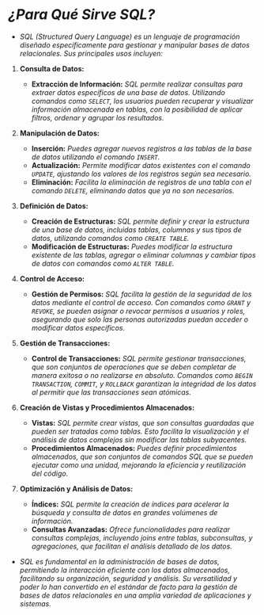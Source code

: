 <!-- Autor: Daniel Benjamin Perez Morales -->
<!-- GitHub: https://github.com/DanielPerezMoralesDev13 -->
<!-- Correo electrónico: danielperezdev@proton.me -->

# ***¿Para Qué Sirve SQL?***

- *SQL (Structured Query Language) es un lenguaje de programación diseñado específicamente para gestionar y manipular bases de datos relacionales. Sus principales usos incluyen:*

1. **Consulta de Datos:**
   - **Extracción de Información:** *SQL permite realizar consultas para extraer datos específicos de una base de datos. Utilizando comandos como `SELECT`, los usuarios pueden recuperar y visualizar información almacenada en tablas, con la posibilidad de aplicar filtros, ordenar y agrupar los resultados.*

2. **Manipulación de Datos:**
   - **Inserción:** *Puedes agregar nuevos registros a las tablas de la base de datos utilizando el comando `INSERT`.*
   - **Actualización:** *Permite modificar datos existentes con el comando `UPDATE`, ajustando los valores de los registros según sea necesario.*
   - **Eliminación:** *Facilita la eliminación de registros de una tabla con el comando `DELETE`, eliminando datos que ya no son necesarios.*

3. **Definición de Datos:**
   - **Creación de Estructuras:** *SQL permite definir y crear la estructura de una base de datos, incluidas tablas, columnas y sus tipos de datos, utilizando comandos como `CREATE TABLE`.*
   - **Modificación de Estructuras:** *Puedes modificar la estructura existente de las tablas, agregar o eliminar columnas y cambiar tipos de datos con comandos como `ALTER TABLE`.*

4. **Control de Acceso:**
   - **Gestión de Permisos:** *SQL facilita la gestión de la seguridad de los datos mediante el control de acceso. Con comandos como `GRANT` y `REVOKE`, se pueden asignar o revocar permisos a usuarios y roles, asegurando que solo las personas autorizadas puedan acceder o modificar datos específicos.*

5. **Gestión de Transacciones:**
   - **Control de Transacciones:** *SQL permite gestionar transacciones, que son conjuntos de operaciones que se deben completar de manera exitosa o no realizarse en absoluto. Comandos como `BEGIN TRANSACTION`, `COMMIT`, y `ROLLBACK` garantizan la integridad de los datos al permitir que las transacciones sean atómicas.*

6. **Creación de Vistas y Procedimientos Almacenados:**
   - **Vistas:** *SQL permite crear vistas, que son consultas guardadas que pueden ser tratadas como tablas. Esto facilita la visualización y el análisis de datos complejos sin modificar las tablas subyacentes.*
   - **Procedimientos Almacenados:** *Puedes definir procedimientos almacenados, que son conjuntos de comandos SQL que se pueden ejecutar como una unidad, mejorando la eficiencia y reutilización del código.*

7. **Optimización y Análisis de Datos:**
   - **Índices:** *SQL permite la creación de índices para acelerar la búsqueda y consulta de datos en grandes volúmenes de información.*
   - **Consultas Avanzadas:** *Ofrece funcionalidades para realizar consultas complejas, incluyendo joins entre tablas, subconsultas, y agregaciones, que facilitan el análisis detallado de los datos.*

- *SQL es fundamental en la administración de bases de datos, permitiendo la interacción eficiente con los datos almacenados, facilitando su organización, seguridad y análisis. Su versatilidad y poder lo han convertido en el estándar de facto para la gestión de bases de datos relacionales en una amplia variedad de aplicaciones y sistemas.*
